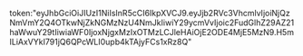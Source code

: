 token:"eyJhbGciOiJIUzI1NiIsInR5cCI6IkpXVCJ9.eyJjb2RVc3VhcmlvIjoiNjQzNmVmY2Q4OTkwNjZkNGMzNzU4NmJkIiwiY29ycmVvIjoic2FudGlhZ29AZ21haWwuY29tIiwiaWF0IjoxNjgxMzIxOTMzLCJleHAiOjE2ODE4MjE5MzN9.H5mILiAxVYkI791jQ6QPcWLI0upb4kTAjyFCs1xRz8Q"